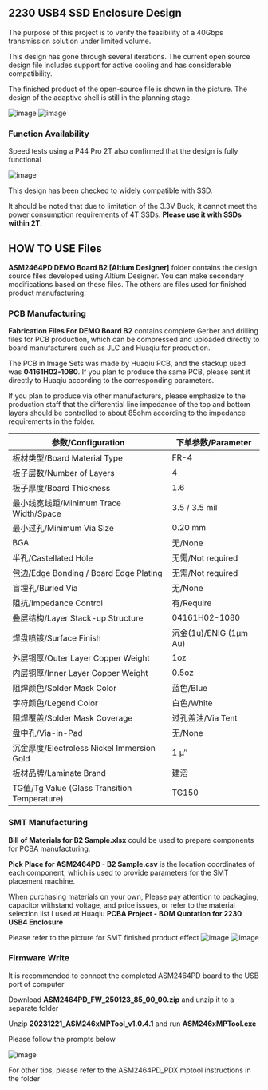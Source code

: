 
## 2230 USB4 SSD Enclosure Design


The purpose of this project is to verify the feasibility of a 40Gbps transmission solution under limited volume. 

This design has gone through several iterations. The current open source design file includes support for active cooling and has considerable compatibility.

The finished product of the open-source file is shown in the picture. The design of the adaptive shell is still in the planning stage.

![image](https://github.com/Leaves232/2230-USB4-SSD-Enclosure-Design/blob/main/USB4%202230%20Enclosure%20Images/QQ%E5%9B%BE%E7%89%87202506080921849.jpg)
![image](https://github.com/Leaves232/2230-USB4-SSD-Enclosure-Design/blob/main/USB4%202230%20Enclosure%20Images/QQ%E5%9B%BE%E7%89%8720250608104204.jpg)


### Function Availability

Speed ​​tests using a P44 Pro 2T also confirmed that the design is fully functional

![image](https://github.com/Leaves232/2230-USB4-SSD-Enclosure-Design/blob/main/USB4%202230%20Enclosure%20Images/QQ%E5%9B%BE%E7%89%8720250608104810.png)


This design has been checked to widely compatible with SSD.

It should be noted that due to limitation of the 3.3V Buck, it cannot meet the power consumption requirements of 4T SSDs. **Please use it with SSDs within 2T**.


## HOW TO USE Files

**ASM2464PD DEMO Board B2 [Altium Designer]** folder contains the design source files developed using Altium Designer. You can make secondary modifications based on these files. The others are files used for finished product manufacturing.


### PCB Manufacturing


**Fabrication Files For DEMO Board B2** contains complete Gerber and drilling files for PCB production, which can be compressed and uploaded directly to board manufacturers such as JLC and Huaqiu for production. 

The PCB in Image Sets was made by Huaqiu PCB, and the stackup used was **04161H02-1080**. If you plan to produce the same PCB, please sent it directly to Huaqiu according to the corresponding parameters. 

If you plan to produce via other manufacturers, please emphasize to the production staff that the differential line impedance of the top and bottom layers should be controlled to about 85ohm according to the impedance requirements in the folder.

| 参数/Configuration    | 下单参数/Parameter|
| --------------------- | --------------------- |
|板材类型/Board Material Type      | FR-4      |
| 板子层数/Number of Layers   | 4        |
| 板子厚度/Board Thickness   | 1.6      |
| 最小线宽线距/Minimum Trace Width/Space   | 3.5 / 3.5 mil        |
| 最小过孔/Minimum Via Size   | 0.20 mm        |
| BGA   | 无/None      |
| 半孔/Castellated Hole   | 无需/Not required        |
| 包边/Edge Bonding / Board Edge Plating   | 无需/Not required        |
| 盲埋孔/Buried Via  | 无/None       |
| 阻抗/Impedance Control  | 有/Require        |
| 叠层结构/Layer Stack-up Structure   | 04161H02-1080       |
| 焊盘喷镀/Surface Finish   | 沉金(1u)/ENIG (1μm Au)       |
| 外层铜厚/Outer Layer Copper Weight   | 1oz        |
| 内层铜厚/Inner Layer Copper Weight   | 0.5oz      |
| 阻焊颜色/Solder Mask Color   | 蓝色/Blue       |
| 字符颜色/Legend Color   | 白色/White       |
| 阻焊覆盖/Solder Mask Coverage  | 过孔盖油/Via Tent       |
| 盘中孔/Via-in-Pad  | 无/None        |
| 沉金厚度/Electroless Nickel Immersion Gold  | 1 μ″        |
| 板材品牌/Laminate Brand   | 建滔        |
| TG值/Tg Value (Glass Transition Temperature)   | TG150        |



### SMT Manufacturing


**Bill of Materials for B2 Sample.xlsx** could be used to prepare components for PCBA manufacturing.

**Pick Place for ASM2464PD - B2 Sample.csv** is the location coordinates of each component, which is used to provide parameters for the SMT placement machine.

 When purchasing materials on your own, Please pay attention to packaging, capacitor withstand voltage, and price issues, or refer to the material selection list I used at Huaqiu **PCBA Project - BOM Quotation for 2230 USB4 Enclosure**

Please refer to the picture for SMT finished product effect
![image](https://github.com/Leaves232/2230-USB4-SSD-Enclosure-Design/blob/main/USB4%202230%20Enclosure%20Images/QQ%E5%9B%BE%E7%89%8720250607053230.png)
![image](https://github.com/Leaves232/2230-USB4-SSD-Enclosure-Design/blob/main/USB4%202230%20Enclosure%20Images/QQ%E5%9B%BE%E7%89%8720250607053236.png)



### Firmware Write


It is recommended to connect the completed ASM2464PD board to the USB port of computer

Download **ASM2464PD_FW_250123_85_00_00.zip** and unzip it to a separate folder

Unzip **20231221_ASM246xMPTool_v1.0.4.1** and run **ASM246xMPTool.exe**

Please follow the prompts below

![image](https://github.com/Leaves232/2230-USB4-SSD-Enclosure-Design/blob/main/USB4%202230%20Enclosure%20Images/v2-363b0b96c0792ce4a40c8168746c58be_1440w.png)

For other tips, please refer to the ASM2464PD_PDX mptool instructions in the folder




